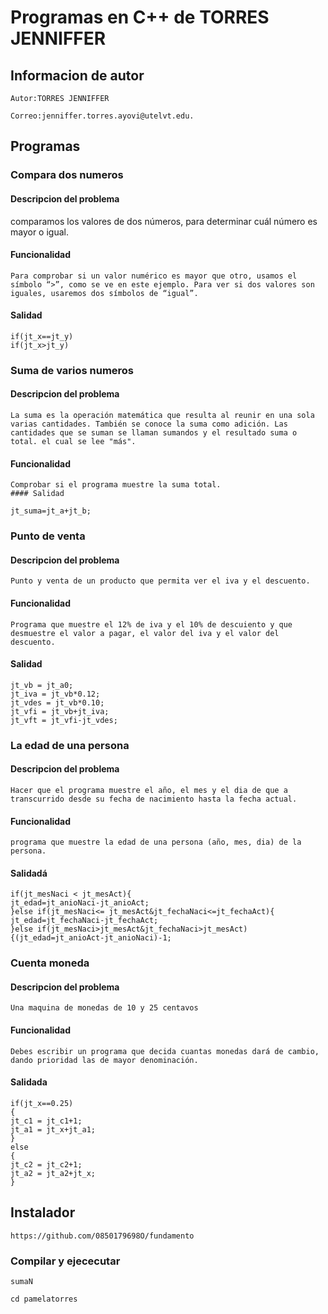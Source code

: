 # Programas en C++ de TORRES JENNIFFER
## Informacion de autor 
`Autor:TORRES JENNIFFER`

`Correo:jenniffer.torres.ayovi@utelvt.edu.`

## Programas
### Compara dos numeros
#### Descripcion del problema 
comparamos los valores de dos números, para determinar cuál número es mayor o igual.

#### Funcionalidad
```
Para comprobar si un valor numérico es mayor que otro, usamos el símbolo “>”, como se ve en este ejemplo. Para ver si dos valores son iguales, usaremos dos símbolos de “igual”.
```
#### Salidad
```
if(jt_x==jt_y)
if(jt_x>jt_y)
```
### Suma de varios numeros
#### Descripcion del problema 
```
La suma es la operación matemática que resulta al reunir en una sola varias cantidades. También se conoce la suma como adición. Las cantidades que se suman se llaman sumandos y el resultado suma o total. el cual se lee "más".
```
#### Funcionalidad
```
Comprobar si el programa muestre la suma total.
#### Salidad
```
```
jt_suma=jt_a+jt_b;
```
### Punto de venta
#### Descripcion del problema 
```
Punto y venta de un producto que permita ver el iva y el descuento.
```
#### Funcionalidad
```
Programa que muestre el 12% de iva y el 10% de descuiento y que desmuestre el valor a pagar, el valor del iva y el valor del descuento.
```
#### Salidad
```
jt_vb = jt_a0;
jt_iva = jt_vb*0.12;
jt_vdes = jt_vb*0.10;
jt_vfi = jt_vb+jt_iva;
jt_vft = jt_vfi-jt_vdes;
```
### La edad de una persona
#### Descripcion del problema 
```
Hacer que el programa muestre el año, el mes y el dia de que a transcurrido desde su fecha de nacimiento hasta la fecha actual.
```
#### Funcionalidad
```
programa que muestre la edad de una persona (año, mes, dia) de la persona.
```
#### Salidadá
```
if(jt_mesNaci < jt_mesAct){
jt_edad=jt_anioNaci-jt_anioAct;
}else if(jt_mesNaci<= jt_mesAct&jt_fechaNaci<=jt_fechaAct){
jt_edad=jt_fechaNaci-jt_fechaAct;
}else if(jt_mesNaci>jt_mesAct&jt_fechaNaci>jt_mesAct){(jt_edad=jt_anioAct-jt_anioNaci)-1;
```
### Cuenta moneda
#### Descripcion del problema
```
Una maquina de monedas de 10 y 25 centavos
```
#### Funcionalidad
```
Debes escribir un programa que decida cuantas monedas dará de cambio, dando prioridad las de mayor denominación. 
```
#### Salidada
```
if(jt_x==0.25)
{
jt_c1 = jt_c1+1;
jt_a1 = jt_x+jt_a1;
}
else
{
jt_c2 = jt_c2+1;
jt_a2 = jt_a2+jt_x;
}
```
## Instalador
```
https://github.com/0850179698O/fundamento
```
### Compilar y ejececutar
```
sumaN
```
```
cd pamelatorres
```
